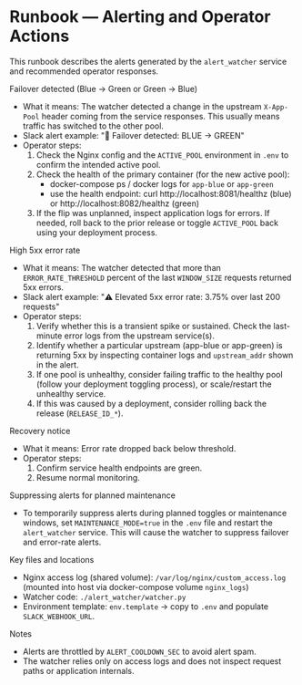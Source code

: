 # Runbook — Alerting and Operator Actions

This runbook describes the alerts generated by the `alert_watcher` service and recommended operator responses.

Failover detected (Blue → Green or Green → Blue)

- What it means: The watcher detected a change in the upstream `X-App-Pool` header coming from the service responses. This usually means traffic has switched to the other pool.
- Slack alert example: ":rotating_light: Failover detected: BLUE -> GREEN"
- Operator steps:
  1. Check the Nginx config and the `ACTIVE_POOL` environment in `.env` to confirm the intended active pool.
  2. Check the health of the primary container (for the new active pool):
     - docker-compose ps / docker logs for `app-blue` or `app-green`
     - use the health endpoint: curl http://localhost:8081/healthz (blue) or http://localhost:8082/healthz (green)
  3. If the flip was unplanned, inspect application logs for errors. If needed, roll back to the prior release or toggle `ACTIVE_POOL` back using your deployment process.

High 5xx error rate

- What it means: The watcher detected that more than `ERROR_RATE_THRESHOLD` percent of the last `WINDOW_SIZE` requests returned 5xx errors.
- Slack alert example: ":warning: Elevated 5xx error rate: 3.75% over last 200 requests"
- Operator steps:
  1. Verify whether this is a transient spike or sustained. Check the last-minute error logs from the upstream service(s).
  2. Identify whether a particular upstream (app-blue or app-green) is returning 5xx by inspecting container logs and `upstream_addr` shown in the alert.
  3. If one pool is unhealthy, consider failing traffic to the healthy pool (follow your deployment toggling process), or scale/restart the unhealthy service.
  4. If this was caused by a deployment, consider rolling back the release (`RELEASE_ID_*`).

Recovery notice

- What it means: Error rate dropped back below threshold.
- Operator steps:
  1. Confirm service health endpoints are green.
  2. Resume normal monitoring.

Suppressing alerts for planned maintenance

- To temporarily suppress alerts during planned toggles or maintenance windows, set `MAINTENANCE_MODE=true` in the `.env` file and restart the `alert_watcher` service. This will cause the watcher to suppress failover and error-rate alerts.

Key files and locations

- Nginx access log (shared volume): `/var/log/nginx/custom_access.log` (mounted into host via docker-compose volume `nginx_logs`)
- Watcher code: `./alert_watcher/watcher.py`
- Environment template: `env.template` -> copy to `.env` and populate `SLACK_WEBHOOK_URL`.

Notes

- Alerts are throttled by `ALERT_COOLDOWN_SEC` to avoid alert spam.
- The watcher relies only on access logs and does not inspect request paths or application internals.
